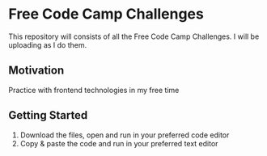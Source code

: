 # Free Code Camp Challenges
This repository will consists of all the Free Code Camp Challenges. I will be uploading as I do them.

## Motivation
Practice with frontend technologies in my free time

## Getting Started
1. Download the files, open and run in your preferred code editor
2. Copy & paste the code and run in your preferred text editor
